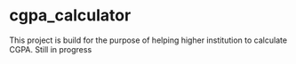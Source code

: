 # cgpa_calculator
This project is build for the purpose of helping higher institution to calculate CGPA. Still in progress
